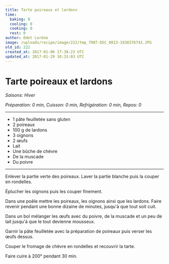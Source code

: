 ```yaml
---
title: Tarte poireaux et lardons
time:
  baking: 0
  cooling: 0
  cooking: 0
  rest: 0
author: Odet Lorène
image: /uploads/recipe/image/222/tmp_7907-DSC_0013-1938376743.JPG
old_id: 222
created_at: 2017-01-06 17:38:23 UTC
updated_at: 2017-01-29 10:33:03 UTC
---
```


# Tarte poireaux et lardons

_Saisons: Hiver_

_Préparation: 0 min, Cuisson: 0 min, Refrigération: 0 min, Repos: 0_

---

- 1 pâte feuilletée sans gluten
- 2 poireaux
- 100 g de lardons
- 3 oignons
- 2 œufs
- Lait
- Une bûche de chèvre
- De la muscade
- Du poivre

---

Enlever la partie verte des poireaux. Laver la partie blanche puis la couper en rondelles.

Éplucher les oignons puis les couper finement.

Dans une poêle mettre les poireaux, les oignons ainsi que les lardons. Faire revenir pendant une bonne dizaine de minutes, jusqu'à que tout soit cuit.

Dans un bol mélanger les œufs avec du poivre, de la muscade et un peu de lait jusqu'à que le tout devienne mousseux.

Garnir la pâte feuilletée avec la préparation de poireaux puis verser les œufs dessus.

Couper le fromage de chèvre en rondelles et recouvrir la tarte.

Faire cuire à 200° pendant 30 min.
